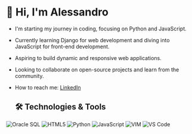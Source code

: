 # 👋 Hi, I'm Alessandro

- I'm starting my journey in coding, focusing on Python and JavaScript.
- Currently learning Django for web development and diving into JavaScript for front-end development.
- Aspiring to build dynamic and responsive web applications.
- Looking to collaborate on open-source projects and learn from the community.
- How to reach me: [LinkedIn](www.linkedin.com/in/alessandro-de-vincenti)

  ## 🛠️ Technologies & Tools
  
![Oracle SQL](https://img.shields.io/badge/Oracle_SQL-F80000?style=for-the-badge&logo=oracle&logoColor=white)
![HTML5](https://img.shields.io/badge/HTML5-E34F26?style=for-the-badge&logo=html5&logoColor=white)
![Python](https://img.shields.io/badge/Python-3776AB?style=for-the-badge&logo=python&logoColor=white)
![JavaScript](https://img.shields.io/badge/JavaScript-F7DF1E?style=for-the-badge&logo=javascript&logoColor=black)
![VIM](https://img.shields.io/badge/VIM-019733?style=for-the-badge&logo=vim&logoColor=white)
![VS Code](https://img.shields.io/badge/VS%20Code-007ACC?style=for-the-badge&logo=visual-studio-code&logoColor=white)


<!---
hemuba/hemuba is a ✨ special ✨ repository because its `README.md` (this file) appears on your GitHub profile.
You can click the Preview link to take a look at your changes.
--->
